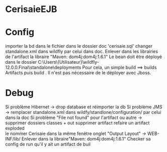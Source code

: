 # CerisaieEJB

# Config
importer la bd dans le fichier dans le dossier doc 'cerisaie.sql'
changer standalone.xml dans wildfly par celui dans doc.
Enlever dans les librairies de l'artifact la libraire "Maven: dom4j:dom4j:1.6.1"
Le bean doit être déployé dans le dossier C:\Users\\{Utilisateur}\wildfly-12.0.0.Final\standalone\deployments
Pour cela, un simple build ==> builds Artifacts puis build . Il n'est pas nécessaire de le déployer avec Jboss.
# Debug
Si problème Hibernet -> drop database et réimporter la db
Si problème JMS -> remplacer standalone.xml dans wildfy/standlone/configuration/ par celui dans la doc
Si problème "File not found" pour l'artifact ou autre ->
supprimer dossiers classes + out
supprimer artifact
refaire un artifact exploded  
le nommer Cerisaie
dans la même fenêtre onglet "Output Layout" -> WEB-INF/lib/
Enlever dans la libraire"Maven: dom4j:dom4j:1.6.1"
Checker sa config de run qu'il y ait un artifact de buil
